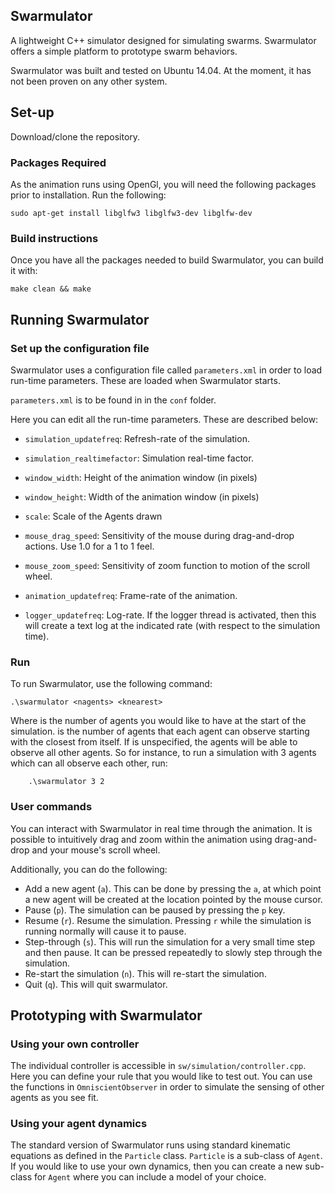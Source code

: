 ## Swarmulator
A lightweight C++ simulator designed for simulating swarms.
Swarmulator offers a simple platform to prototype swarm behaviors.

Swarmulator was built and tested on Ubuntu 14.04. At the moment, it has not been proven on any other system.

## Set-up
Download/clone the repository.

### Packages Required
As the animation runs using OpenGl, you will need the following packages prior to installation. Run the following:

	sudo apt-get install libglfw3 libglfw3-dev libglfw-dev 

### Build instructions
Once you have all the packages needed to build Swarmulator, you can build it with:
	
	make clean && make

## Running Swarmulator
### Set up the configuration file
Swarmulator uses a configuration file called `parameters.xml` in order to load run-time parameters. These are loaded when Swarmulator starts.

`parameters.xml` is to be found in in the `conf` folder.

Here you can edit all the run-time parameters. These are described below:

* `simulation_updatefreq`: Refresh-rate of the simulation.
* `simulation_realtimefactor`: Simulation real-time factor.

* `window_width`: Height of the animation window (in pixels)
* `window_height`: Width of the animation window (in pixels)
* `scale`: Scale of the Agents drawn
* `mouse_drag_speed`: Sensitivity of the mouse during drag-and-drop actions. Use 1.0 for a 1 to 1 feel.
* `mouse_zoom_speed`: Sensitivity of zoom function to motion of the scroll wheel.
* `animation_updatefreq`: Frame-rate of the animation.

* `logger_updatefreq`: Log-rate. If the logger thread is activated, then this will create a text log at the indicated rate (with respect to the simulation time).

### Run
To run Swarmulator, use the following command: 

    .\swarmulator <nagents> <knearest>

Where <nagents> is the number of agents you would like to have at the start of the simulation.  <knearest> is the number of agents that each agent can observe starting with the closest from itself. If <knearest> is unspecified, the agents will be able to observe all other agents. So for instance, to run a simulation with 3 agents which can all observe each other, run:

        .\swarmulator 3 2

### User commands
You can interact with Swarmulator in real time through the animation. It is possible to intuitively drag and zoom within the animation using drag-and-drop and your mouse's scroll wheel. 

Additionally, you can do the following:
* Add a new agent (`a`). This can be done by pressing the `a`, at which point a new agent will be created at the location pointed by the mouse cursor.
* Pause (`p`). The simulation can be paused by pressing the `p` key.
* Resume (`r`). Resume the simulation. Pressing `r` while the simulation is running normally will cause it to pause.
* Step-through (`s`). This will run the simulation for a very small time step and then pause. It can be pressed repeatedly to slowly step through the simulation.
* Re-start the simulation (`n`). This will re-start the simulation.
* Quit (`q`). This will quit swarmulator.

## Prototyping with Swarmulator
### Using your own controller
The individual controller is accessible in `sw/simulation/controller.cpp`. Here you can define your rule that you would like to test out.
You can use the functions in `OmniscientObserver` in order to simulate the sensing of other agents as you see fit.

### Using your agent dynamics
The standard version of Swarmulator runs using standard kinematic equations as defined in the `Particle` class. `Particle` is a sub-class of `Agent`.
If you would like to use your own dynamics, then you can create a new sub-class for `Agent` where you can include a model of your choice.

